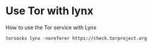 # Use Tor with lynx

How to use the Tor service with Lynx

```
torsocks lynx -noreferer https://check.torproject.org
```
